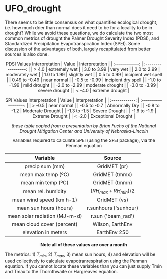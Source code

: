 # UFO_drought

There seems to be little consensus on what quantifies ecological drought, i.e. how much drier than normal does it need to be for a locality to be in drought? While we avoid these questions, we do calculate the two most common metrics of drought the Palmer Drought Severity Index (PDSI), and Standardized Precipitation Evapotranspiration Index (SPEI). Some discussion of the advantages of both, largely recapitulated from better sources is also done.

<div align="center">

  PDSI Values Interpretation
|      Value      |   Interpretation    |
| :------------:  | :-----------------: |
|     > 4.0       |    extremely wet    |
|   3.0 to 3.99   |      very wet       |
|   2.0 to 2.99   |   moderately wet    |
|   1.0 to 1.99   |    slightly wet     |
|   0.5 to 0.99   | incipient wet spell |
|  0.49 to -0.49  |    near normal      |
|  -0.5 to -0.99  | incipient dry spell |
|  -1.0 to -1.99  |    mild drought     |
|  -2.0 to -2.99  |  moderate drought   |
|  -3.0 to -3.99  |   severe drought    |
|     < -4.0      |  extreme drought    |

  SPI Values Interpretation
|     Value       |    Interpretation       |
| :------------:  | :------------------:    |
|     > -0.5      |      near normal        | 
|  -0.5 to -0.7   |    Abnormally Dry       |
|  -0.8 to -1.2   |   Moderate Drought      |
|  -1.3 to -1.5   |    Severe Drought       |
|  -1.6 to -1.9   |    Extreme Drought      |
|    < -2.0       |  Exceptional Drought    |

*these table copied from a presentation by Brian Fuchs of the
National Drought Mitigation Center and University of Nebraska-Lincoln*

</div>



<div align="center">

Variables required to calculate SPEI (using the SPEI package), via the
Penman equation

|            Variable            |           Source            |
|  :------------------------:    |     :---------------:       |
|        precip sum (mm)         |       GridMET  (pr)         |
|    mean max temp (ºC)          |       GridMET (tmmx)        |
|    mean min temp (ºC)          |       GridMET (tmmn)        |
|    mean rel. humidity          | $(RH_{max} + RH_{min}) /2$  |
|   mean wind speed (km h-1)     |       GridMET (vs)          |        
|     mean sun hours (hours)     |     r.sunhours ('sunhour)   |
|  mean solar radiation (MJ-m-d) |       r.sun ('beam_rad')    |
|    mean cloud cover (percent)  |     Wilson, EarthEnv        |
|     elevation in meters        |       EarthEnv 250          |
  
**Note all of these values are over a month**

</div>

The metrics: 1) $T_{min}$, 2) $T_{max}$, 3) mean sun hours, 4) and elevation will be used
collectively to calculate evapotranrespiration using the Penman equation. If you cannot
locate these variables than you can just supply Tmin and Tmax to the Thornthwaite or Hargreaves equation.
